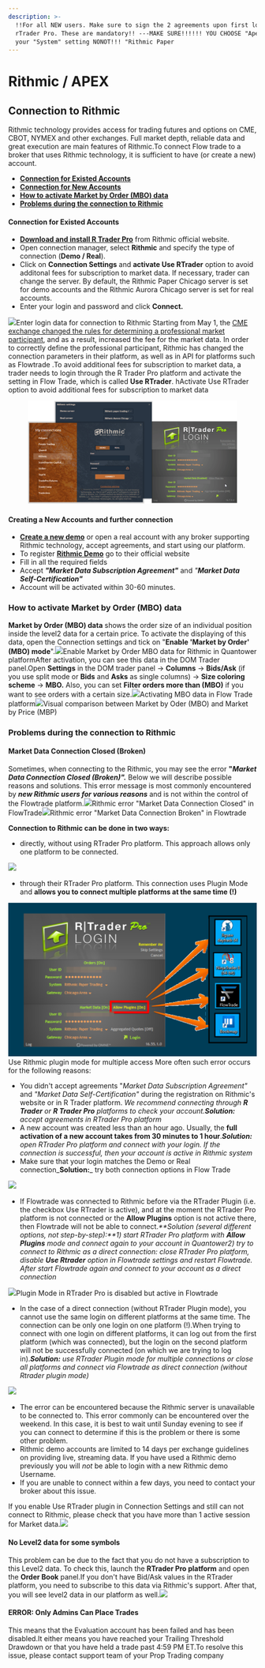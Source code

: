 ```yaml
---
description: >-
  !!For all NEW users. Make sure to sign the 2 agreements upon first login into
  rTrader Pro. These are mandatory!! ---MAKE SURE!!!!!! YOU CHOOSE "Apex" for
  your "System" setting NONOT!!! "Rithmic Paper
---
```


# Rithmic / APEX

## Connection to Rithmic

Rithmic technology provides access for trading futures and options on CME, CBOT, NYMEX and other exchanges. Full market depth, reliable data and great execution are main features of Rithmic.To connect Flow trade to a broker that uses Rithmic technology, it is sufficient to have (or create a new) account.

* **​**[**Connection for Existed Accounts**](https://help.quantower.com/quantower/connections/connection-to-rithmic#connection-for-existed-accounts)**​**
* **​**[**Connection for New Accounts**](https://help.quantower.com/quantower/connections/connection-to-rithmic#connection-for-new-accounts)**​**
* **​**[**How to activate Market by Order (MBO) data**](https://help.quantower.com/quantower/connections/connection-to-rithmic#how-to-activate-market-by-order-mbo-data)**​**
* **​**[**Problems during the connection to Rithmic**](https://help.quantower.com/quantower/connections/connection-to-rithmic#problems-during-the-connection-to-rithmic)**​**

#### Connection for Existed Accounts <a href="#connection-for-existed-accounts" id="connection-for-existed-accounts"></a>

* **​**[**Download and install R Trader Pro**](http://yyy3.rithmic.com/?page\_id=16) from Rithmic official website.
* Open connection manager, select **Rithmic** and specify the type of connection (**Demo / Real**).
* Click on **Connection Settings** and **activate Use RTrader** option to avoid additonal fees for subscription to market data. If necessary, trader can change the server. By default, the Rithmic Paper Chicago server is set for demo accounts and the Rithmic Aurora Chicago server is set for real accounts.
* Enter your login and password and click **Connect.**

![](https://1977910382-files.gitbook.io/\~/files/v0/b/gitbook-legacy-files/o/assets%2F-LD6FsRvQ3jgwJIg6O7r%2F-Lur9mOkqzf5E-qoRjQS%2F-LurewzBWTrEo9dUR4qa%2FRithmic%20connection.png?alt=media\&token=04cf1016-7042-4690-a7b4-223adf399e85)Enter login data for connection to Rithmic Starting from May 1, the [CME exchange сhanged the rules for determining a professional market participant](http://yyy3.rithmic.com/?p=1069), and as a result, increased the fee for the market data. In order to correctly define the professional participant, Rithmic has changed the connection parameters in their platform, as well as in API for platforms such as Flowtrade .To avoid additional fees for subscription to market data, a trader needs to login through the R Trader Pro platform and activate the setting in Flow Trade, which is called **Use RTrader**. hActivate Use RTrader option to avoid additional fees for subscription to market data

<figure><img src="../.gitbook/assets/Rithmic plugin (1).gif" alt=""><figcaption></figcaption></figure>

#### Creating a New Accounts and further connection <a href="#creating-a-new-accounts-and-further-connection" id="creating-a-new-accounts-and-further-connection"></a>

* **​**[**Create a new demo**](https://rithmic.com/demo.html#sign-up) or open a real account with any broker supporting Rithmic technology, accept agreements, and start using our platform.
* To register [**Rithmic Demo**](https://rithmic.com/demo.html#sign-up) go to their official website ​
* Fill in all the required fields
* Accept _**"Market Data Subscription Agreement"**_ and _"**Market Data Self-Certification"**_
* Account will be activated within 30-60 minutes.

### **How to activate Market by Order (MBO) data** <a href="#how-to-activate-market-by-order-mbo-data" id="how-to-activate-market-by-order-mbo-data"></a>

**Market by Order (MBO) data** shows the order size of an individual position inside the level2 data for a certain price. To activate the displaying of this data, open the Connection settings and tick on "**Enable 'Market by Order' (MBO) mode**".![](https://1977910382-files.gitbook.io/\~/files/v0/b/gitbook-x-prod.appspot.com/o/spaces%2F-LD6FsRvQ3jgwJIg6O7r%2Fuploads%2F1YbinFeQpJqyr4HCTdQv%2Fimage.png?alt=media\&token=3f05dad2-4fa1-444a-8ef5-4ac1537e5ba9)Enable Market by Order MBO data for Rithmic in Quantower platformAfter activation, you can see this data in the DOM Trader panel.Open **Settings** in the DOM trader panel -> **Columns** -> **Bids/Ask** (if you use split mode or **Bids** and **Asks** as single columns) -> **Size coloring scheme** -> **MBO.** Also, you can set **Filter orders more than (MBO)** if you want to see orders with a certain size.![](https://1977910382-files.gitbook.io/\~/files/v0/b/gitbook-x-prod.appspot.com/o/spaces%2F-LD6FsRvQ3jgwJIg6O7r%2Fuploads%2FsT0uSmlAvRZ0CkvJUVlv%2Fimage.png?alt=media\&token=093bfb88-a517-4e2a-8c61-2c7a97f19b9a)Activating MBO data in Flow Trade platform![](https://1977910382-files.gitbook.io/\~/files/v0/b/gitbook-x-prod.appspot.com/o/spaces%2F-LD6FsRvQ3jgwJIg6O7r%2Fuploads%2FLDRd5hwwr8KhItL2wzeA%2FMBO%20vs%20MBP.png?alt=media\&token=288de9b2-f654-4470-a812-2f99ea99b1f5)Visual comparison between Market by Oder (MBO) and Market by Price (MBP)

### **Problems during the connection to Rithmic** <a href="#problems-during-the-connection-to-rithmic" id="problems-during-the-connection-to-rithmic"></a>

#### **Market Data Connection Closed (Broken)** <a href="#market-data-connection-closed-broken" id="market-data-connection-closed-broken"></a>

Sometimes, when connecting to the Rithmic, you may see the error **"**_**Market Data Connection Closed (Broken)".**_ Below we will describe possible reasons and solutions. This error message is most commonly encountered by _**new Rithmic users for various reasons**_ and is not within the control of the Flowtrade platform.![](https://1977910382-files.gitbook.io/\~/files/v0/b/gitbook-legacy-files/o/assets%2F-LD6FsRvQ3jgwJIg6O7r%2F-M6Jg2Juc\_FoNhGc1Ssw%2F-M6JscrXrApLQZCZO49v%2FConnections%20error%20with%20Rithmic.png?alt=media\&token=b214f165-4bd0-4f66-ad06-1008ec93fd72)Rithmic error "Market Data Connection Closed" in FlowTrade![](https://1977910382-files.gitbook.io/\~/files/v0/b/gitbook-x-prod.appspot.com/o/spaces%2F-LD6FsRvQ3jgwJIg6O7r%2Fuploads%2F1yTv7wyacAGNP63MTDrp%2Fimage.png?alt=media\&token=c0676ebc-937e-42df-be4a-bd775cb3c74e)Rithmic error "Market Data Connection Broken" in Flowtrade

**Connection to Rithmic can be done in two ways:**

* directly, without using RTrader Pro platform. This approach allows only one platform to be connected.

![](https://1977910382-files.gitbook.io/\~/files/v0/b/gitbook-x-prod.appspot.com/o/spaces%2F-LD6FsRvQ3jgwJIg6O7r%2Fuploads%2FY35XU5vUfBFqSwVxHfBK%2Fimage.png?alt=media\&token=78aa103e-7760-48e0-bcae-73751b6b20e7)

* through their RTrader Pro platform. This connection uses Plugin Mode and **allows you to connect multiple platforms at the same time (!)**

![](../.gitbook/assets/flw1.PNG)Use Rithmic plugin mode for multiple access More often such error occurs for the following reasons:

* You didn't accept agreements "_Market Data Subscription Agreement"_ and _"Market Data Self-Certification"_ during the registration on Rithmic's website or in R Trader platform. _We recommend connecting through **R Trader** or **R Trader Pro** platforms to check your account.**Solution:** accept agreements in RTrader Pro platform_
* A new account was created less than an hour ago. Usually, the **full activation of a new account takes from 30 minutes to 1 hour**._**Solution:**_ _open RTrader Pro platform and connect with your login. If the connection is successful, then your account is active in Rithmic system_
* Make sure that your login matches the Demo or Real connection_**Solution:**_ try both connection options in Flow Trade

![](https://1977910382-files.gitbook.io/\~/files/v0/b/gitbook-x-prod.appspot.com/o/spaces%2F-LD6FsRvQ3jgwJIg6O7r%2Fuploads%2F9N00ZoECbpyt54M2mJdX%2Fimage.png?alt=media\&token=781237c3-54c4-432e-9780-28b45e3710fa)

* If Flowtrade was connected to Rithmic before via the RTrader Plugin (i.e. the checkbox Use RTrader is active), and at the moment the RTrader Pro platform is not connected or the **Allow Plugins** option is not active there, then Flowtrade will not be able to connect._**Solution (several different options, not step-by-step):**1) start RTrader Pro platform with **Allow Plugins** mode and connect again to your account in Quantower2) try to connect to Rithmic as a direct connection: close RTrader Pro platform, disable **Use Rtrader** option in Flowtrade settings and restart Flowtrade. After start Flowtrade again and connect to your account as a direct connection_

![](https://1977910382-files.gitbook.io/\~/files/v0/b/gitbook-x-prod.appspot.com/o/spaces%2F-LD6FsRvQ3jgwJIg6O7r%2Fuploads%2F528gGqEvJPDxqUMm5hXv%2Fimage.png?alt=media\&token=d05cbdd8-cd46-41ba-97ad-3101e0a3eb48)Plugin Mode in RTrader Pro is disabled but active in Flowtrade

* In the case of a direct connection (without RTrader Plugin mode), you cannot use the same login on different platforms at the same time. The connection can be only one login on one platform (!).When trying to connect with one login on different platforms, it can log out from the first platform (which was connected), but the login on the second platform will not be successfully connected (on which we are trying to log in)._**Solution:** use RTrader Plugin mode for multiple connections or close all platforms and connect via Flowtrade as direct connection (without Rtrader plugin mode)_

![](https://1977910382-files.gitbook.io/\~/files/v0/b/gitbook-x-prod.appspot.com/o/spaces%2F-LD6FsRvQ3jgwJIg6O7r%2Fuploads%2FzpPqjPiumTpsXz3hRB69%2Fimage.png?alt=media\&token=25b9c366-4bf3-4dc7-8996-244fe3559143)

* The error can be encountered because the Rithmic server is unavailable to be connected to. This error commonly can be encountered over the weekend. In this case, it is best to wait until Sunday evening to see if you can connect to determine if this is the problem or there is some other problem.
* Rithmic demo accounts are limited to 14 days per exchange guidelines on providing live, streaming data. If you have used a Rithmic demo previously you will _not_ be able to login with a new Rithmic demo Username.
* If you are unable to connect within a few days, you need to contact your broker about this issue.

If you enable Use RTrader plugin in Connection Settings and still can not connect to Rithmic, please check that you have more than 1 active session for Market data.![](https://1977910382-files.gitbook.io/\~/files/v0/b/gitbook-legacy-files/o/assets%2F-LD6FsRvQ3jgwJIg6O7r%2F-MVpDkGRg7ydps6P-wo7%2F-MVpDupYeGV9ept79aHB%2Fimage.png?alt=media\&token=9266e9ef-cbdb-457b-b11c-47efcc3da4a8)

#### No Level2 data for some symbols <a href="#no-level2-data-for-some-symbols" id="no-level2-data-for-some-symbols"></a>

This problem can be due to the fact that you do not have a subscription to this Level2 data. To check this, launch the **RTrader Pro platform** and open the **Order Book** panel.If you don't have Bid/Ask values in the RTrader platform, you need to subscribe to this data via Rithmic's support. After that, you will see level2 data in our platform as well.![](https://1977910382-files.gitbook.io/\~/files/v0/b/gitbook-legacy-files/o/assets%2F-LD6FsRvQ3jgwJIg6O7r%2F-MexaGeG8Hdw8btLk6zp%2F-MexnRcJ4uJZhtBT7Pxv%2Fimage.png?alt=media\&token=e5187191-6845-4f47-bb46-cae6537a0fe7)

#### ERROR: Only Admins Can Place Trades <a href="#error-only-admins-can-place-trades" id="error-only-admins-can-place-trades"></a>

This means that the Evaluation account has been failed and has been disabled.It either means you have reached your Trailing Threshold Drawdown or that you have held a trade past 4:59 PM ET.To resolve this issue, please contact support team of your Prop Trading company
